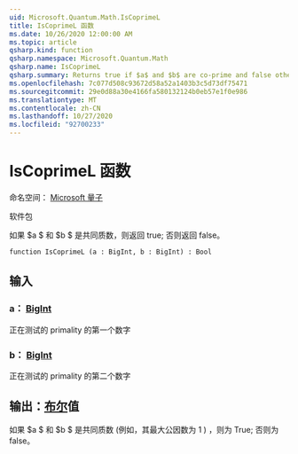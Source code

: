 ```yaml
---
uid: Microsoft.Quantum.Math.IsCoprimeL
title: IsCoprimeL 函数
ms.date: 10/26/2020 12:00:00 AM
ms.topic: article
qsharp.kind: function
qsharp.namespace: Microsoft.Quantum.Math
qsharp.name: IsCoprimeL
qsharp.summary: Returns true if $a$ and $b$ are co-prime and false otherwise.
ms.openlocfilehash: 7c077d508c93672d58a52a1403b3c5d73df75471
ms.sourcegitcommit: 29e0d88a30e4166fa580132124b0eb57e1f0e986
ms.translationtype: MT
ms.contentlocale: zh-CN
ms.lasthandoff: 10/27/2020
ms.locfileid: "92700233"
---
```

# <a name="iscoprimel-function"></a>IsCoprimeL 函数

命名空间： [Microsoft 量子](xref:Microsoft.Quantum.Math)

软件包 [](https://nuget.org/packages/)


如果 $a $ 和 $b $ 是共同质数，则返回 true; 否则返回 false。

```qsharp
function IsCoprimeL (a : BigInt, b : BigInt) : Bool
```


## <a name="input"></a>输入

### <a name="a--bigint"></a>a： [BigInt](xref:microsoft.quantum.lang-ref.bigint)

正在测试的 primality 的第一个数字


### <a name="b--bigint"></a>b： [BigInt](xref:microsoft.quantum.lang-ref.bigint)

正在测试的 primality 的第二个数字



## <a name="output--bool"></a>输出：[布尔](xref:microsoft.quantum.lang-ref.bool)值

如果 $a $ 和 $b $ 是共同质数 (例如，其最大公因数为 1 ) ，则为 True; 否则为 false。
